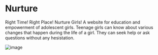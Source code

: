 # Nurture
Right Time! Right Place! Nurture Girls!
A website for education and empowerment of adolescent girls. Teenage girls can know about various changes that happen during the life of a girl. They can seek help or ask questions without any hesistation.

![image](https://github.com/Akanks-cell/Nurture/assets/84387273/23a187bb-132d-4ec7-9f41-1dd07bf52899)

